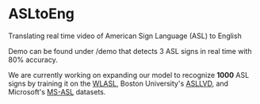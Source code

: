 # ASLtoEng
Translating real time video of American Sign Language (ASL) to English <br>

Demo can be found under /demo that detects 3 ASL signs in real time with 80% accuracy. <br>

We are currently working on expanding our model to recognize <strong>1000</strong> ASL signs by training it on the [WLASL](https://github.com/dxli94/WLASL "WLASL's GitHub"), 
Boston University's [ASLLVD](http://www.bu.edu/asllrp/av/dai-asllvd.html), and Microsoft's [MS-ASL](https://www.microsoft.com/en-us/research/project/ms-asl) datasets.

